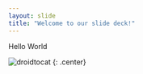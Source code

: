```yaml
---
layout: slide
title: "Welcome to our slide deck!"
---
```


Hello World

![droidtocat](https://octodex.github.com/images/droidtocat.png)
{: .center}
